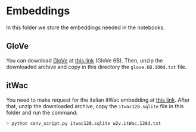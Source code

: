 # Embeddings
In this folder we store the embeddings needed in the notebooks.

## GloVe
You can download [GloVe](https://nlp.stanford.edu/projects/glove/) at [this link](http://nlp.stanford.edu/data/glove.6B.zip) (GloVe 6B). 
Then, unzip the downloaded archive and copy in this directory the `glove.6B.100d.txt` file.

## itWac
You need to make request for the italian itWac embedding at [this link](http://www.italianlp.it/download-itwac-word-embeddings/). 
After that, unzip the downloaded archive, copy the `itwac128.sqlite` file in this folder and run the command:
```bash
> python conv_script.py itwac128.sqlite w2v.itWac.128d.txt
```